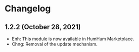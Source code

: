 Changelog
=========

1.2.2 (October 28, 2021)
---------------------
- Enh: This module is now available in HumHum Marketplace.
- Chng: Removal of the update mechanism.